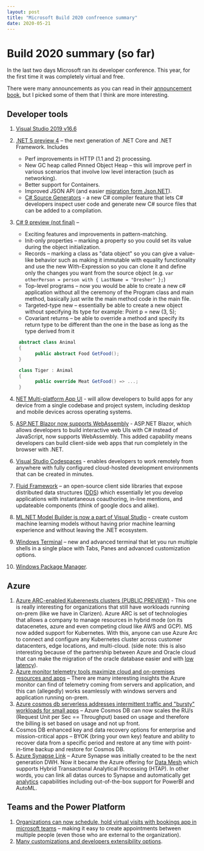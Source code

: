 ```yaml
---
layout: post
title: "Microsoft Build 2020 confreence summary"
date: 2020-05-21
---
```

# Build 2020 summary (so far)

In the last two days Microsoft ran its developer conference. This year, for the first time it was completely virtual and free.

There were many announcements as you can read in their [announcement book](https://news.microsoft.com/build-2020-book-of-news/), but I picked some of them that I think are more interesting.

## Developer tools
	

1. [Visual Studio 2019 v16.6](https://devblogs.microsoft.com/visualstudio/visual-studio-2019-v16-6-and-v16-7-preview-1-ship-today/)
2. [.NET 5 preview 4](https://devblogs.microsoft.com/dotnet/announcing-net-5-preview-4-and-our-journey-to-one-net/) – the next generation of .NET Core and .NET Framework.
 Includes
   *  Perf improvements in HTTP (1.1 and 2) processing.
   *  New GC heap called Pinned Object Heap – this will improve perf in various scenarios that involve low level interaction (such as networking).
   *  Better support for Containers.
   *  Improved JSON API (and easier [migration form Json.NET](https://docs.microsoft.com/dotnet/standard/serialization/system-text-json-migrate-from-newtonsoft-how-to)).
   *  [C# Source Generators](https://devblogs.microsoft.com/dotnet/introducing-c-source-generators/) - a new C# compiler feature that lets C# developers inspect user code and generate new C# source files that can be added to a compilation.
3. [C# 9 preview (not final)](https://devblogs.microsoft.com/dotnet/welcome-to-c-9-0/) –
   * Exciting features and improvements in pattern-matching.
   * Init-only properties – marking a property so you could set its value during the object initialization.
   * Records – marking a class as &quot;data object&quot; so you can give a value-like behavior such as making it immutable with equality functionality and use the new With-Expression so you can clone it and define only the changes you want from the source object (e.g. `var otherPerson = person with { LastName = "Dresher" };`)
   * Top-level programs – now you would be able to create a new c# application without all the ceremony of the Program class and main method, basically just write the main method code in the main file.
   * Targeted-type new – essentially be able to create a new object without specifying its type for example: Point p = new (3, 5);
   * Covariant returns – be able to override a method and specify its return type to be different than the one in the base as long as the type derived from it
   ```csharp
    abstract class Animal
    {
          public abstract Food GetFood();
    }

    class Tiger : Animal
    {
          public override Meat GetFood() => ...;
    }
   ```  

4. [NET Multi-platform App UI](https://devblogs.microsoft.com/dotnet/introducing-net-multi-platform-app-ui/) - will allow developers to build apps for any device from a single codebase and project system, including desktop and mobile devices across operating systems.
  5. [ASP.NET Blazor now supports WebAssembly](https://devblogs.microsoft.com/aspnet/blazor-webassembly-3-2-0-now-available/) - ASP.NET Blazor, which allows developers to build interactive web UIs with C# instead of JavaScript, now supports WebAssembly. This added capability means developers can build client-side web apps that run completely in the browser with .NET.
  6. [Visual Studio Codespaces](https://devblogs.microsoft.com/visualstudio/expanding-visual-studio-2019-support-for-visual-studio-codespaces/) - enables developers to work remotely from anywhere with fully configured cloud-hosted development environments that can be created in minutes.
  7. [Fluid Framework](https://support.microsoft.com/en-us/office/get-started-with-fluid-framework-preview-d05278db-b82b-4d1f-8523-cf0c9c2fb2df) – an open-source client side libraries that expose distributed data structures ([DDS](https://www.usenix.org/legacy/publications/library/proceedings/osdi2000/full_papers/gribble/gribble_html/node2.html)) which essentially let you develop applications with instantaneous coauthoring, in-line mentions, and updateable components (think of google docs and alike).
  8. [ML.NET Model Builder is now a part of Visual Studio](https://devblogs.microsoft.com/dotnet/ml-net-model-builder-is-now-a-part-of-visual-studio/) - create custom machine learning models without having prior machine learning experience and without leaving the .NET ecosystem.
  9. [Windows Terminal](https://devblogs.microsoft.com/commandline/windows-terminal-1-0/) – new and advanced terminal that let you run multiple shells in a single place with Tabs, Panes and advanced customization options.
  10. [Windows Package Manager](https://devblogs.microsoft.com/commandline/windows-package-manager-preview/).


## Azure

1. [Azure ARC-enabled Kuberenests clusters (PUBLIC PREVIEW)](https://azure.microsoft.com/en-us/blog/azure-arc-enabled-kubernetes-preview-and-new-ecosystem-partners/) - This one is really interesting for organizations that still have workloads running on-prem (like we have in Clarizen). Azure ARC is set of technologies that allows a company to manage resources in hybrid mode (on its datacenetes, azure and even competing cloud like AWS and GCP).
 MS now added support for Kubernetes. With this, anyone can use Azure Arc to connect and configure any Kubernetes cluster across customer datacenters, edge locations, and multi-cloud.
 (side note: this is also interesting because of the partnership between Azure and Oracle cloud that can make the migration of the oracle database easier and with [low latency](https://docs.oracle.com/en/solutions/learn-azure-oci-interconnect/index.html#GUID-A3BCA684-47C4-4644-90E8-99A7E3E0A6FE)).
2. [Azure monitor telemetry tools maximize cloud and on-premises resources and apps](https://azure.microsoft.com/en-us/updates/.azure-monitor-enhancements-are-now-available/) – There are many interesting insights the Azure monitor can find of telemetry coming from servers and application, and this can (allegedly) works seamlessly with windows servers and application running on-prem.
3. [Azure cosmos db serverless addresses intermittent traffic and &quot;bursty&quot; workloads for small apps](https://devblogs.microsoft.com/cosmosdb/autoscale-serverless-offers/) – Azure Cosmos DB can now scales the RU/s (Request Unit per Sec == Throughput) based on usage and therefore the billing is set based on usage and not up front.
4. Cosmos DB enhanced key and data recovery options for enterprise and mission-critical apps – BYOK (bring your own key) feature and ability to recover data from a specific period and restore at any time with point-in-time backup and restore for Cosmos DB.
5. [Azure Synapse Link](https://azure.microsoft.com/en-us/blog/azure-analytics-clarity-in-an-instant/) – Azure Synapse was initially created to be the next generation DWH. Now it became the Azure offering for [Data Mesh](https://www.thoughtworks.com/radar/techniques/data-mesh) which supports Hybrid Transactional Analytical Processing (HTAP). In other words, you can link all datas ources to Synapse and automatically get [analytics](https://azure.microsoft.com/en-us/services/synapse-analytics/#overview) capabilities including out-of-the-box support for PowerBI and AutoML.

## Teams and the Power Platform

1. [Organizations can now schedule, hold virtual visits with bookings app in microsoft teams](https://aka.ms/Bookings_Virtual_Visits) – making it easy to create appointments between multiple people (even those who are external to the organization).
2. [Many customizations and developers extensibility options](https://www.microsoft.com/en-us/microsoft-365/blog/2020/05/19/microsoft-teams-fluid-framework-new-microsoft-365/). 